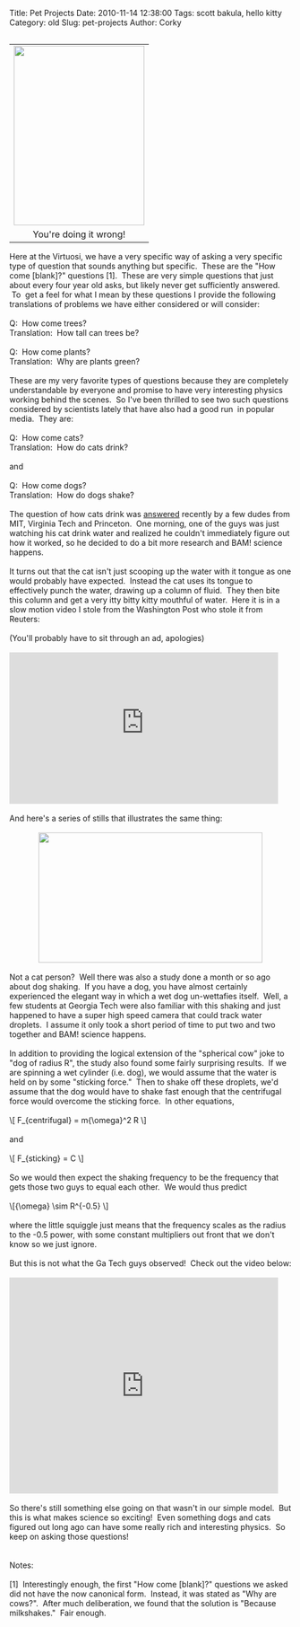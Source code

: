 Title: Pet Projects
Date: 2010-11-14 12:38:00
Tags: scott bakula, hello kitty
Category: old
Slug: pet-projects
Author: Corky

<table cellpadding="0" cellspacing="0" class="tr-caption-container" style="float: left; margin-right: 1em; text-align: left;"><tbody><tr><td style="text-align: center;"><a href="http://1.bp.blogspot.com/_fa6AZDCsHnY/TOAM4LfDLkI/AAAAAAAAAHU/-bbyWAodpc0/s1600/cat+drink+straw.jpg" imageanchor="1" style="clear: left; margin-bottom: 1em; margin-left: auto; margin-right: auto;"><img border="0" height="320" src="http://1.bp.blogspot.com/_fa6AZDCsHnY/TOAM4LfDLkI/AAAAAAAAAHU/-bbyWAodpc0/s320/cat+drink+straw.jpg" width="233" /></a></td></tr><tr><td class="tr-caption" style="text-align: center;">You're doing it wrong!</td></tr></tbody></table>Here at the Virtuosi, we have a very specific way of asking a very specific type of question that sounds anything but specific. &nbsp;These are the "How come [blank]?" questions [1]. &nbsp;These are very simple questions that just about every four year old asks, but likely never get sufficiently answered. &nbsp;To &nbsp;get a feel for what I mean by these questions I provide the following translations of problems we have either considered or will consider:<br /><div style="margin-bottom: 0px; margin-left: 0px; margin-right: 0px; margin-top: 0px;"><br /></div><div style="margin-bottom: 0px; margin-left: 0px; margin-right: 0px; margin-top: 0px;">Q: &nbsp;How come trees?</div><div style="margin-bottom: 0px; margin-left: 0px; margin-right: 0px; margin-top: 0px;">Translation: &nbsp;How tall can trees be?</div><div style="margin-bottom: 0px; margin-left: 0px; margin-right: 0px; margin-top: 0px;"><br /></div><div style="margin-bottom: 0px; margin-left: 0px; margin-right: 0px; margin-top: 0px;">Q: &nbsp;How come plants?</div><div style="margin-bottom: 0px; margin-left: 0px; margin-right: 0px; margin-top: 0px;">Translation: &nbsp;Why are plants green?<br /><br /></div><div style="margin-bottom: 0px; margin-left: 0px; margin-right: 0px; margin-top: 0px;">These are my very favorite types of questions because they are completely understandable by everyone and promise to have very interesting physics working behind the scenes. &nbsp;So I've been thrilled to see two such questions considered by scientists lately that have also had a good run &nbsp;in popular media. &nbsp;They are:</div><div style="margin-bottom: 0px; margin-left: 0px; margin-right: 0px; margin-top: 0px;"><br /></div><div style="margin-bottom: 0px; margin-left: 0px; margin-right: 0px; margin-top: 0px;">Q: &nbsp;How come cats?</div><div style="margin-bottom: 0px; margin-left: 0px; margin-right: 0px; margin-top: 0px;">Translation: &nbsp;How do cats drink?<br /><br />and</div><div style="margin-bottom: 0px; margin-left: 0px; margin-right: 0px; margin-top: 0px;"><br /></div><div style="margin-bottom: 0px; margin-left: 0px; margin-right: 0px; margin-top: 0px;">Q: &nbsp;How come dogs?</div><div style="margin-bottom: 0px; margin-left: 0px; margin-right: 0px; margin-top: 0px;">Translation: &nbsp;How do dogs shake?</div><div><a name='more'></a><br />The question of how cats drink was <a href="http://web.mit.edu/preis/www/mypapers/cats_Science_Express_Reis_Aristoff_Stocker.pdf">answered</a>&nbsp;recently by a few dudes from MIT, Virginia Tech and Princeton. &nbsp;One morning, one of the guys was just watching his cat drink water and realized he couldn't immediately figure out how it worked, so he decided to do a bit more research and BAM! science happens. &nbsp;</div><div><br /></div><div>It turns out that the cat isn't just scooping up the water with it tongue as one would probably have expected. &nbsp;Instead the cat uses its tongue to effectively punch the water, drawing up a column of fluid. &nbsp;They then bite this column and get a very itty bitty kitty mouthful of water. &nbsp;Here it is in a slow motion video I stole from the Washington Post who stole it from Reuters:<br /><br />(You'll probably have to sit through an ad, apologies)<br /><br /></div><iframe frameborder="0" height="270px" marginheight="0" marginwidth="0" scrolling="no" src="http://specials.washingtonpost.com/mv/embed/?title=Taking%20the%20purrfect%20drink%20is%20all%20physics%20to%20a%20cat&amp;stillURL=http%3A%2F%2Fwww.washingtonpost.com%2Fwp-dyn%2Fcontent%2Fphoto%2F2010%2F11%2F11%2FPH2010111104841.jpg&amp;flvURL=%2Fmedia%2F2010%2F11%2F11%2F11112010-44v.m4v&amp;width=480&amp;height=270&amp;autoStart=false&amp;clickThru=http%3A%2F%2Fwww.washingtonpost.com%2Fwp-dyn%2Fcontent%2Fvideo%2F2010%2F11%2F11%2FVI2010111104784.html" width="480px"></iframe><br /><br />And here's a series of stills that illustrates the same thing:<br /><br /><div class="separator" style="clear: both; text-align: center;"><a href="http://1.bp.blogspot.com/_fa6AZDCsHnY/TOAVxjml42I/AAAAAAAAAHc/06dcbYUsowM/s1600/12cats_graphic-popup-v2.jpg" imageanchor="1" style="margin-left: 1em; margin-right: 1em;"><img border="0" height="232" src="http://1.bp.blogspot.com/_fa6AZDCsHnY/TOAVxjml42I/AAAAAAAAAHc/06dcbYUsowM/s400/12cats_graphic-popup-v2.jpg" width="400" /></a></div><br />Not a cat person? &nbsp;Well there was also a study done a month or so ago about dog shaking. &nbsp;If you have a dog, you have almost certainly experienced the elegant way in which a wet dog un-wettafies itself. &nbsp;Well, a few students at Georgia Tech were also familiar with this shaking and just happened to have a super high speed camera that could track water droplets. &nbsp;I assume it only took a short period of time to put two and two together and BAM! science happens.<br /><br />In addition to providing the logical extension of the "spherical cow" joke to "dog of radius R", the study also found some fairly surprising results. &nbsp;If we are spinning a wet cylinder (i.e. dog), we would assume that the water is held on by some "sticking force." &nbsp;Then to shake off these droplets, we'd assume that the dog would have to shake fast enough that the centrifugal force would overcome the sticking force. &nbsp;In other equations,<br /><br />\[ F_{centrifugal} = m{\omega}^2 R \]<br /><br />and<br /><br />\[ F_{sticking} = C \]<br /><br />So we would then expect the shaking frequency to be the frequency that gets those two guys to equal each other. &nbsp;We would thus predict<br /><br /><div style="margin-bottom: 0px; margin-left: 0px; margin-right: 0px; margin-top: 0px;">\[{\omega} \sim R^{-0.5} \]</div><div style="margin-bottom: 0px; margin-left: 0px; margin-right: 0px; margin-top: 0px;"><br /></div><div style="margin-bottom: 0px; margin-left: 0px; margin-right: 0px; margin-top: 0px;">where the little squiggle just means that the frequency scales as the radius to the -0.5 power, with some constant multipliers out front that we don't know so we just ignore. &nbsp;</div><div style="margin-bottom: 0px; margin-left: 0px; margin-right: 0px; margin-top: 0px;"><br /></div><div style="margin-bottom: 0px; margin-left: 0px; margin-right: 0px; margin-top: 0px;">But this is not what the Ga Tech guys observed! &nbsp;Check out the video below:</div><div style="margin-bottom: 0px; margin-left: 0px; margin-right: 0px; margin-top: 0px;"><br /></div><object height="385" width="480"><param name="movie" value="http://www.youtube.com/v/kvoKN1UfLn0?fs=1&amp;hl=en_US"></param><param name="allowFullScreen" value="true"></param><param name="allowscriptaccess" value="always"></param><embed src="http://www.youtube.com/v/kvoKN1UfLn0?fs=1&amp;hl=en_US" type="application/x-shockwave-flash" allowscriptaccess="always" allowfullscreen="true" width="480" height="385"></embed></object><br /><br />So there's still something else going on that wasn't in our simple model. &nbsp;But this is what makes science so exciting! &nbsp;Even something dogs and cats figured out long ago can have some really rich and interesting physics. &nbsp;So keep on asking those questions!<br /><br /><br />Notes:<br /><br />[1] &nbsp;Interestingly enough, the first "How come [blank]?" questions we asked did not have the now canonical form. &nbsp;Instead, it was stated as "Why are cows?". &nbsp;After much deliberation, we found that the solution is "Because milkshakes." &nbsp;Fair enough. &nbsp;
